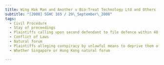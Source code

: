 ```yaml
---
title: Wing Hak Man and Another v Bio-Treat Technology Ltd and Others 
subtitle: "[2008] SGHC 165 / 29\_September\_2008"
tags:
  - Civil Procedure
  - Stay of proceedings
  - Plaintiffs calling upon second defendant to file defence within 48 hours despite first defendant successfully obtaining stay of proceedings against plaintiffs
  - Conflict of Laws
  - Natural forum
  - Plaintiffs alleging conspiracy by unlawful means to deprive them of shares in company listed in Singapore but managed from Hong Kong
  - Whether Singapore or Hong Kong natural forum

---
```


